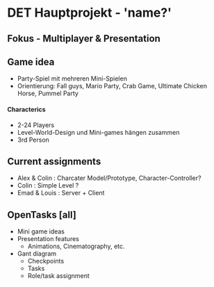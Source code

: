 # DET Hauptprojekt - 'name?'
## Fokus - Multiplayer & Presentation

## Game idea
- Party-Spiel mit mehreren Mini-Spielen
- Orientierung: Fall guys, Mario Party, Crab Game, Ultimate Chicken Horse, Pummel Party

#### Characterics 
- 2-24 Players
- Level-World-Design und Mini-games hängen zusammen
- 3rd Person 

## Current assignments 
- Alex & Colin : Charcater Model/Prototype, Character-Controller?
- Colin : Simple Level ?
- Emad & Louis : Server + Client

## OpenTasks [all]
- Mini game ideas
- Presentation features
    - Animations, Cinematography, etc.
- Gant diagram 
    - Checkpoints
    - Tasks
    - Role/task assignment

